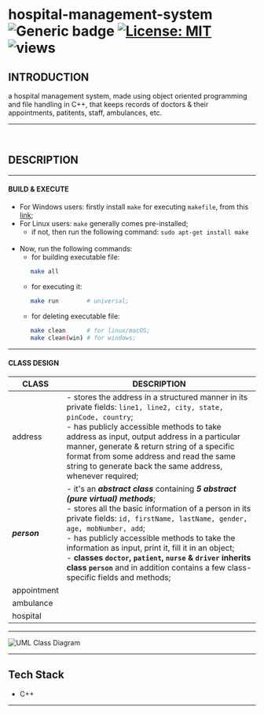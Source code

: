 # hospital-management-system &nbsp; ![Generic badge](https://img.shields.io/badge/University-Project-red.svg) [![License: MIT](https://img.shields.io/badge/License-MIT-yellow.svg)](https://en.wikipedia.org/wiki/MIT_License) ![views](https://visitor-badge.glitch.me/badge?page_id=code-chaser.hospital-management-system) &nbsp;
## INTRODUCTION
a hospital management system, made using object oriented programming and file handling in C++, that keeps records of doctors & their appointments, patitents, staff, ambulances, etc.

___

<br>

## DESCRIPTION
___
#### BUILD & EXECUTE
- For Windows users: firstly install ` make ` for executing ` makefile `, from this [link](https://stackoverflow.com/questions/32127524/how-to-install-and-use-make-in-windows);
- For Linux users: ` make ` generally comes pre-installed;
   - if not, then run the following command: ` sudo apt-get install make `
   <br>
- Now, run the following commands:
   - for building executable file: 
  ```bash
     make all
  ```
   - for executing it:
  ```bash
     make run        # universal;
  ```
   - for deleting executable file:
  ```bash
     make clean      # for linux/macOS;
     make clean(win) # for windows;
  ```
___

#### CLASS DESIGN
|CLASS|DESCRIPTION|
|-----|-----------|
|address|- stores the address in a structured manner in its private fields: `line1, line2, city, state, pinCode, country`;<br>- has publicly accessible methods to take address as input, output address in a particular manner, generate & return string of a specific format from some address and read the same string to generate back the same address, whenever required;|
|**_person_**|- it's an **_abstract class_** containing **_5 abstract (pure virtual) methods_**;<br>- stores all the basic information of a person in its private fields: `id, firstName, lastName, gender, age, mobNumber, add`;<br>- has publicly accessible methods to take the information as input, print it, fill it in an object;<br>- **classes `doctor`, `patient`, `nurse` & `driver` inherits class `person`** and in addition contains a few class-specific fields and methods;
|appointment||
|ambulance||
|hospital||
___


![UML Class Diagram](https://user-images.githubusercontent.com/63065397/125062323-e3d06380-e0cb-11eb-98e5-f242393b4e1f.jpeg)


___

## Tech Stack
* C++

___
